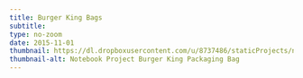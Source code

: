 ```yaml
---
title: Burger King Bags
subtitle:
type: no-zoom
date: 2015-11-01
thumbnail: https://dl.dropboxusercontent.com/u/8737486/staticProjects/notebook-project/CollectedMaterials/BrgrKng-b_tile_s.jpg
thumbnail-alt: Notebook Project Burger King Packaging Bag
---
```

